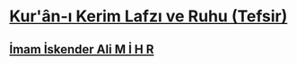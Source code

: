 # [Kur'ân-ı Kerim Lafzı ve Ruhu (Tefsir)](https://www.mihr.com/Kuran/Tefsir)
## [İmam İskender Ali M İ H R](https://www.mihr.com/)
